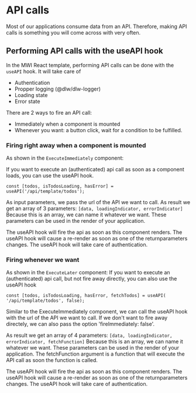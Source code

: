 # API calls

Most of our applications consume data from an API.
Therefore, making API calls is something you will come across with very often.

## Performing API calls with the useAPI hook

In the MWI React template, performing API calls can be done with the `useAPI` hook.
It will take care of

- Authentication
- Propper logging (@dlw/dlw-logger)
- Loading state
- Error state

There are 2 ways to fire an API call:

- Immediately when a component is mounted
- Whenever you want: a button click, wait for a condition to be fulfilled.

### Firing right away when a component is mounted

As shown in the `ExecuteImmediately` component:

If you want to execute an (authenticated) api call as soon as a component loads,
you can use the useAPI hook.

`const [todos, isTodosLoading, hasError] = useAPI('/api/template/todos');`

As input parameters, we pass the url of the API we want to call.
As result we get an array of 3 parameters:
`[data, loadingIndicator, errorIndicator]`
Because this is an array, we can name it whatever we want.
These parameters can be used in the render of your application.

The useAPI hook will fire the api as soon as this component renders.
The useAPI hook will cause a re-render as soon as one of the returnparameters changes.
The useAPI hook will take care of authentication.

### Firing whenever we want

As shown in the `ExecuteLater` component:
If you want to execute an (authenticated) api call, but not fire away directly,
you can also use the useAPI hook

`const [todos, isTodosLoading, hasError, fetchTodos] = useAPI( '/api/template/todos', false);`

Similar to the ExecuteImmediately component, we can call the useAPI hook
with the url of the API we want to call.
If we don't want to fire away directely, we can also pass the option 'fireImmediately: false'.

As result we get an array of 4 parameters:
`[data, loadingIndicator, errorIndicator, fetchFunction]`
Because this is an array, we can name it whatever we want.
These parameters can be used in the render of your application.
The fetchFunction argument is a function that will execute the API call as soon the function is called.

The useAPI hook will fire the api as soon as this component renders.
The useAPI hook will cause a re-render as soon as one of the returnparameters changes.
The useAPI hook will take care of authentication.
